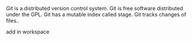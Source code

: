Git is a distributed version control system.
Git is free software distributed under the GPL.
Git has a mutable index called stage.
Git tracks changes of files..

add in workspace